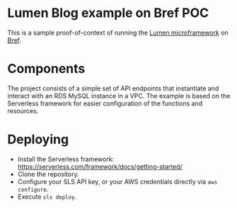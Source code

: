 # Lumen Blog example on Bref POC

This is a sample proof-of-context of running the [Lumen microframework](https://lumen.laravel.com/) on [Bref](https://bref.sh/).

# Components

The project consists of a simple set of API endpoints that instantiate and interact with an RDS MySQL instance in a VPC.
The example is based on the Serverless framework for easier configuration of the functions and resources.

# Deploying

- Install the Serverless framework: https://serverless.com/framework/docs/getting-started/
- Clone the repository.
- Configure your SLS API key, or your AWS credentials directly via `aws configure`.
- Execute `sls deploy`.

